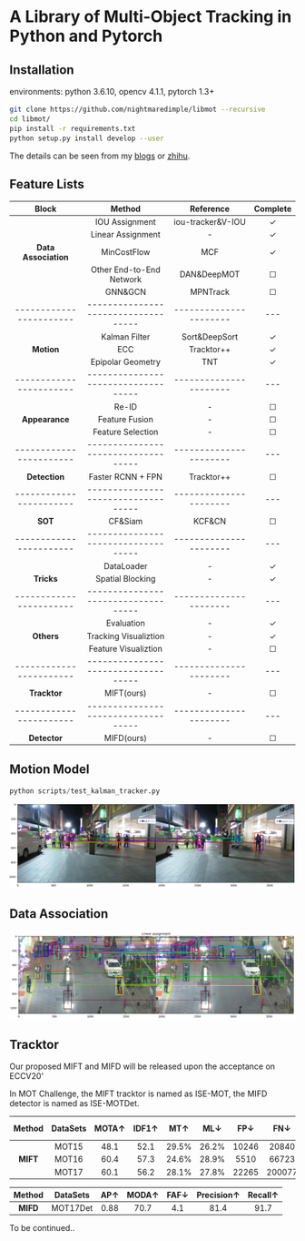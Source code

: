 #  A Library of Multi-Object Tracking in Python and Pytorch

## Installation

environments: python 3.6.10, opencv 4.1.1, pytorch 1.3+

```bash
git clone https://github.com/nightmaredimple/libmot --recursive
cd libmot/
pip install -r requirements.txt
python setup.py install develop --user
```

The details can be seen from my [blogs](https://huangpiao.tech/) or [zhihu](https://www.zhihu.com/people/huang-piao-72/posts).

## Feature Lists

|          Block          |               Method                |       Reference        | Complete |
| :---------------------: | :---------------------------------: | :--------------------: | :------: |
|                         |           IOU Assignment            |   iou-tracker&V-IOU    |    ✓     |
|                         |          Linear Assignment          |           -            |    ✓     |
|  **Data Association**   |             MinCostFlow             |          MCF           |    ✓     |
|                         |      Other End-to-End Network       |      DAN&DeepMOT       |    ☐     |
|                         |               GNN&GCN               |        MPNTrack        |    ☐     |
| ----------------------- | ----------------------------------- | ---------------------- |   ---    |
|                         |            Kalman Filter            |     Sort&DeepSort      |    ✓     |
|       **Motion**        |                 ECC                 |       Tracktor++       |    ✓     |
|                         |          Epipolar Geometry          |          TNT           |    ✓     |
| ----------------------- | ----------------------------------- | ---------------------- |   ---    |
|                         |                Re-ID                |           -            |    ☐     |
|     **Appearance**      |           Feature Fusion            |           -            |    ☐     |
|                         |          Feature Selection          |           -            |    ☐     |
| ----------------------- | ----------------------------------- | ---------------------- |   ---    |
|      **Detection**      |          Faster RCNN + FPN          |       Tracktor++       |    ☐     |
| ----------------------- | ----------------------------------- | ---------------------- |   ---    |
|         **SOT**         |               CF&Siam               |         KCF&CN         |    ☐     |
| ----------------------- | ----------------------------------- | ---------------------- |   ---    |
|                         |             DataLoader              |           -            |    ✓     |
|       **Tricks**        |          Spatial Blocking           |           -            |    ✓     |
| ----------------------- | ----------------------------------- | ---------------------- |   ---    |
|                         |             Evaluation              |           -            |    ✓     |
|       **Others**        |        Tracking Visualiztion        |           -            |    ✓     |
|                         |        Feature Visualiztion         |           -            |    ☐     |
| ----------------------- | ----------------------------------- | ---------------------- |   ---    |
|      **Tracktor**       |             MIFT(ours)              |           -            |    ☐     |
| ----------------------- | ----------------------------------- | ---------------------- |   ---    |
|      **Detector**       |             MIFD(ours)              |           -            |    ☐     |



## Motion Model

```python
python scripts/test_kalman_tracker.py
```

 <div align="center">
  <img src="figures/kalman_tracker.png"  />
 </div>

## Data Association

 <div align="center">
  <img src="figures/linear_assignment.png"  />
 </div>

## Tracktor

Our proposed MIFT and MIFD will be released upon the acceptance on  ECCV20'

In MOT Challenge, the MIFT tracktor is named as ISE-MOT, the MIFD detector is named as ISE-MOTDet.

|  Method  | DataSets | MOTA↑ | IDF1↑ |  MT↑  |  ML↓  |  FP↓  |  FN↓   | ID Sw.↓ | Frag↓ | Hz↑  |
| :------: | :------: | :---: | :---: | :---: | :---: | :---: | :----: | :-----: | :---: | :--: |
|          |  MOT15   | 48.1  | 52.1  | 29.5% | 26.2% | 10246 | 20840  |   776   | 1197  | 6.7  |
| **MIFT** |  MOT16   | 60.4  | 57.3  | 24.6% | 28.9% | 5510  | 66723  |   704   |  932  | 6.9  |
|          |  MOT17   | 60.1  | 56.2  | 28.1% | 27.8% | 22265 | 200077 |  2644   | 3206  | 7.2  |

|  Method  | DataSets | AP↑  | MODA↑ | FAF↓ | Precision↑ | Recall↑ |
| :------: | :------: | :--: | :---: | :--: | :--------: | :-----: |
| **MIFD** | MOT17Det | 0.88 | 70.7  | 4.1  |    81.4    |  91.7   |

To be continued..